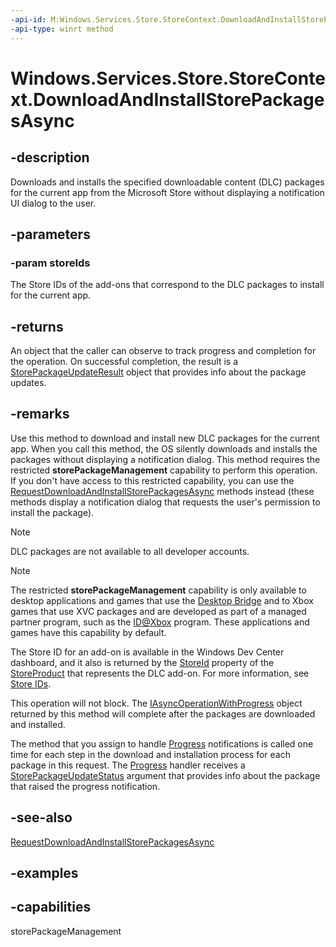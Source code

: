 ```yaml
---
-api-id: M:Windows.Services.Store.StoreContext.DownloadAndInstallStorePackagesAsync(Windows.Foundation.Collections.IIterable{System.String})
-api-type: winrt method
---
```


<!-- Method syntax.
public IAsyncOperationWithProgress<StorePackageUpdateStatus> StoreContext.DownloadAndInstallStorePackagesAsync(IIterable<String> storeIds)
-->

# Windows.Services.Store.StoreContext.DownloadAndInstallStorePackagesAsync

## -description
Downloads and installs the specified downloadable content (DLC) packages for the current app from the Microsoft Store without displaying a notification UI dialog to the user.

## -parameters
### -param storeIds
The Store IDs of the add-ons that correspond to the DLC packages to install for the current app.

## -returns
An object that the caller can observe to track progress and completion for the operation. On successful completion, the result is a [StorePackageUpdateResult](storepackageupdateresult.md) object that provides info about the package updates.

## -remarks
Use this method to download and install new DLC packages for the current app. When you call this method, the OS silently downloads and installs the packages without displaying a notification dialog. This method requires the restricted **storePackageManagement** capability to perform this operation. If you don't have access to this restricted capability, you can use the [RequestDownloadAndInstallStorePackagesAsync](storecontext_requestdownloadandinstallstorepackagesasync_1733414901.md) methods instead (these methods display a notification dialog that requests the user's permission to install the package).

> [!NOTE]
> DLC packages are not available to all developer accounts.

> [!NOTE]
> The restricted **storePackageManagement** capability is only available to desktop applications and games that use the [Desktop Bridge](https://developer.microsoft.com/windows/bridges/desktop) and to Xbox games that use XVC packages and are developed as part of a managed partner program, such as the [ID@Xbox](https://www.xbox.com/developers/id) program. These applications and games have this capability by default.

The Store ID for an add-on is available in the Windows Dev Center dashboard, and it also is returned by the [StoreId](storeproduct_storeid.md) property of the [StoreProduct](storeproduct.md) that represents the DLC add-on. For more information, see [Store IDs](https://docs.microsoft.com/windows/uwp/monetize/in-app-purchases-and-trials#store-ids).

This operation will not block. The [IAsyncOperationWithProgress](../windows.foundation/iasyncoperationwithprogress_2.md) object returned by this method will complete after the packages are downloaded and installed.

The method that you assign to handle [Progress](../windows.foundation/iasyncoperationwithprogress_2_progress.md) notifications is called one time for each step in the download and installation process for each package in this request. The [Progress](../windows.foundation/iasyncoperationwithprogress_2_progress.md) handler receives a [StorePackageUpdateStatus](storepackageupdatestatus.md) argument that provides info about the package that raised the progress notification.

## -see-also
[RequestDownloadAndInstallStorePackagesAsync](storecontext_requestdownloadandinstallstorepackagesasync_1733414901.md)

## -examples

## -capabilities
storePackageManagement
